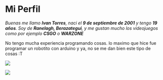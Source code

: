 # Mi Perfil

*Buenas me llamo **Ivan Torres**, naci el **9 de septiembre de 2001** y tengo **19 años**. Soy de **Ranelagh, Berazategui**, y me gustan mucho los videojuegos como por ejemplo **CSGO** o **WARZONE***

No tengo mucha experiencia programando cosas. lo maximo que hice fue programar un robotito con arduino y ya, no se me dan bien este tipo de cosas :T

![](https://i.imgur.com/4CDeU.gif/) 

![](https://2.bp.blogspot.com/-KVR9o7mclUE/WKh5kz21P-I/AAAAAAAABAQ/YaPC37qfIbMujQcAK8dfmqg_UJaJ41mdgCLcB/s1600/csgo%2Bgif%2B9.gif)